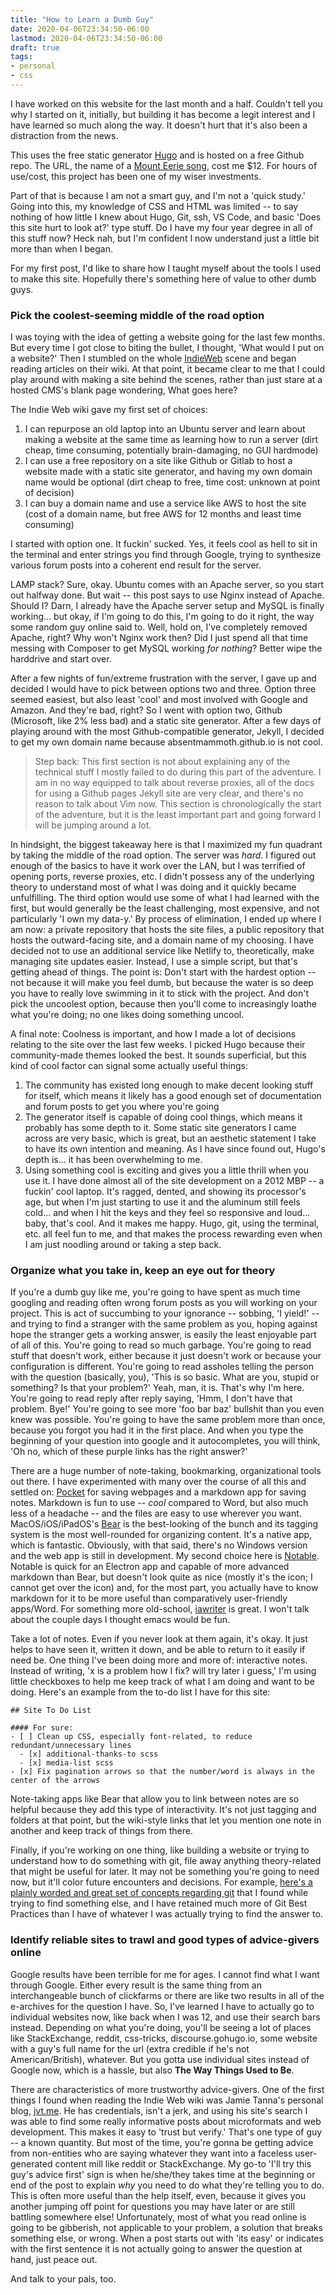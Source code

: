 ```yaml
---
title: "How to Learn a Dumb Guy"
date: 2020-04-06T23:34:50-06:00
lastmod: 2020-04-06T23:34:50-06:00
draft: true
tags:
- personal
- css
---
```


I have worked on this website for the last month and a half. Couldn't tell you why I started on it, initially, but building it has become a legit interest and I have learned so much along the way. It doesn't hurt that it's also been a distraction from the news.

This uses the free static generator [Hugo](https://www.gohugo.io) and is hosted on a free Github repo. The URL, the name of a [Mount Eerie song](https://www.youtube.com/watch?v=VN9Fugvy7wI), cost me $12. For hours of use/cost, this project has been one of my wiser investments. 

Part of that is because I am not a smart guy, and I'm not a 'quick study.' Going into this, my knowledge of CSS and HTML was limited -- to say nothing of how little I knew about Hugo, Git, ssh, VS Code, and basic 'Does this site hurt to look at?' type stuff. Do I have my four year degree in all of this stuff now? Heck nah, but I'm confident I now understand just a little bit more than when I began. 

For my first post, I'd like to share how I taught myself about the tools I used to make this site. Hopefully there's something here of value to other dumb guys. 

### Pick the coolest-seeming middle of the road option

I was toying with the idea of getting a website going for the last few months. But every time I got close to biting the bullet, I thought, 'What would I put on a website?' Then I stumbled on the whole [IndieWeb](https://www.indieweb.org) scene and began reading articles on their wiki. At that point, it became clear to me that I could play around with making a site behind the scenes, rather than just stare at a hosted CMS's blank page wondering, What goes here? 

The Indie Web wiki gave my first set of choices:

1) I can repurpose an old laptop into an Ubuntu server and learn about making a website at the same time as learning how to run a server (dirt cheap, time consuming, potentially brain-damaging, no GUI hardmode)
2) I can use a free repository on a site like Github or Gitlab to host a website made with a static site generator, and having my own domain name would be optional (dirt cheap to free, time cost: unknown at point of decision)
3) I can buy a domain name and use a service like AWS to host the site (cost of a domain name, but free AWS for 12 months and least time consuming)

I started with option one. It fuckin' sucked. Yes, it feels cool as hell to sit in the terminal and enter strings you find through Google, trying to synthesize various forum posts into a coherent end result for the server.

LAMP stack? Sure, okay. Ubuntu comes with an Apache server, so you start out halfway done. But wait -- this post says to use Nginx instead of Apache. Should I? Darn, I already have the Apache server setup and MySQL is finally working... but okay, if I'm going to do this, I'm going to do it right, the way some random guy online said to. Well, hold on, I've completely removed Apache, right? Why won't Nginx work then? Did I just spend all that time messing with Composer to get MySQL working *for nothing*? Better wipe the harddrive and start over.

After a few nights of fun/extreme frustration with the server, I gave up and decided I would have to pick between options two and three. Option three seemed easiest, but also least 'cool' and most involved with Google and Amazon. And they're bad, right? So I went with option two, Github (Microsoft, like 2% less bad) and a static site generator. After a few days of playing around with the most Github-compatible generator, Jekyll, I decided to get my own domain name because absentmammoth.github.io is not cool.

>Step back: This first section is not about explaining any of the technical stuff I mostly failed to do during this part of the adventure. I am in no way equipped to talk about reverse proxies, all of the docs for using a Github pages Jekyll site are very clear, and there's no reason to talk about Vim now. This section is chronologically the start of the adventure, but it is the least important part and going forward I will be jumping around a lot.

In hindsight, the biggest takeaway here is that I maximized my fun quadrant by taking the middle of the road option. The server was *hard*. I figured out enough of the basics to have it work over the LAN, but I was terrified of opening ports, reverse proxies, etc. I didn't possess any of the underlying theory to understand most of what I was doing and it quickly became unfulfilling. The third option would use some of what I had learned with the first, but would generally be the least challenging, most expensive, and not particularly 'I own my data-y.' By process of elimination, I ended up where I am now: a private repository that hosts the site files, a public repository that hosts the outward-facing site, and a domain name of my choosing. I have decided not to use an additional service like Netlify to, theoretically, make managing site updates easier. Instead, I use a simple script, but that's getting ahead of things. The point is: Don't start with the hardest option -- not because it will make you feel dumb, but because the water is so deep you have to really love swimming in it to stick with the project. And don't pick the uncoolest option, because then you'll come to increasingly loathe what you're doing; no one likes doing something uncool.

A final note: Coolness is important, and how I made a lot of decisions relating to the site over the last few weeks. I picked Hugo because their community-made themes looked the best. It sounds superficial, but this kind of cool factor can signal some actually useful things:

1) The community has existed long enough to make decent looking stuff for itself, which means it likely has a good enough set of documentation and forum posts to get you where you're going
2) The generator itself is capable of doing cool things, which means it probably has some depth to it. Some static site generators I came across are very basic, which is great, but an aesthetic statement I take to have its own intention and meaning. As I have since found out, Hugo's depth is... it has been overwhelming to me.
3) Using something cool is exciting and gives you a little thrill when you use it. I have done almost all of the site development on a 2012 MBP -- a fuckin' cool laptop. It's ragged, dented, and showing its processor's age, but when I'm just starting to use it and the aluminum still feels cold... and when I hit the keys and they feel so responsive and loud... baby, that's cool. And it makes me happy. Hugo, git, using the terminal, etc. all feel fun to me, and that makes the process rewarding even when I am just noodling around or taking a step back.

### Organize what you take in, keep an eye out for theory

If you're a dumb guy like me, you're going to have spent as much time googling and reading often wrong forum posts as you will working on your project. This is act of succumbing to your ignorance -- sobbing, 'I yield!' -- and trying to find a stranger with the same problem as you, hoping against hope the stranger gets a working answer, is easily the least enjoyable part of all of this. You're going to read so much garbage. You're going to read stuff that doesn't work, either because it just doesn't work or because your configuration is different. You're going to read assholes telling the person with the question (basically, you), 'This is so basic. What are you, stupid or something? Is that your problem?' Yeah, man, it is. That's why I'm here. You're going to read reply after reply saying, 'Hmm, I don't have that problem. Bye!' You're going to see more 'foo bar baz' bullshit than you even knew was possible. You're going to have the same problem more than once, because you forgot you had it in the first place. And when you type the beginning of your question into google and it autocompletes, you will think, 'Oh no, which of these purple links has the right answer?'

There are a huge number of note-taking, bookmarking, organizational tools out there. I have experimented with many over the course of all this and settled on: [Pocket](https://www.getpocket.com) for saving webpages and a markdown app for saving notes. Markdown is fun to use -- *cool* compared to Word, but also much less of a headache -- and the files are easy to use wherever you want. MacOS/iOS/iPadOS's [Bear](https://bear.app) is the best-looking of the bunch and its tagging system is the most well-rounded for organizing content. It's a native app, which is fantastic. Obviously, with that said, there's no Windows version and the web app is still in development. My second choice here is [Notable](https://notable.md). Notable is quick for an Electron app and capable of more advanced markdown than Bear, but doesn't look quite as nice (mostly it's the icon; I cannot get over the icon) and, for the most part, you actually have to know markdown for it to be more useful than comparatively user-friendly apps/Word. For something more old-school, [iawriter](https://ia.net) is great. I won't talk about the couple days I thought emacs would be fun.

Take a lot of notes. Even if you never look at them again, it's okay. It just helps to have seen it, written it down, and be able to return to it easily if need be. One thing I've been doing more and more of: interactive notes. Instead of writing, 'x is a problem how I fix? will try later i guess,' I'm using little checkboxes to help me keep track of what I am doing and want to be doing. Here's an example from the to-do list I have for this site:

```
## Site To Do List

#### For sure:
- [ ] Clean up CSS, especially font-related, to reduce redundant/unnecessary lines
  - [x] additional-thanks-to scss
  - [x] media-list scss
- [x] Fix pagination arrows so that the number/word is always in the center of the arrows
```

Note-taking apps like Bear that allow you to link between notes are so helpful because they add this type of interactivity. It's not just tagging and folders at that point, but the wiki-style links that let you mention one note in another and keep track of things from there. 

Finally, if you're working on one thing, like building a website or trying to understand how to do something with git, file away anything theory-related that might be useful for later. It may not be something you're going to need now, but it'll color future encounters and decisions. For example, [here's a plainly worded and great set of concepts regarding git](https://sethrobertson.github.io/GitBestPractices/) that I found while trying to find something else, and I have retained much more of Git Best Practices than I have of whatever I was actually trying to find the answer to.

### Identify reliable sites to trawl and good types of advice-givers online

Google results have been terrible for me for ages. I cannot find what I want through Google. Either every result is the same thing from an interchangeable bunch of clickfarms or there are like two results in all of the e-archives for the question I have. So, I've learned I have to actually go to individual websites now, like back when I was 12, and use their search bars instead. Depending on what you're doing, you'll be seeing a lot of places like StackExchange, reddit, css-tricks, discourse.gohugo.io, some website with a guy's full name for the url (extra credible if he's not American/British), whatever. But you gotta use individual sites instead of Google now, which is a hassle, but also **The Way Things Used to Be**.

There are characteristics of more trustworthy advice-givers. One of the first things I found when reading the Indie Web wiki was Jamie Tanna's personal blog, [jvt.me](https://jvt.me). He has credentials, isn't a jerk, and using his site's search I was able to find some really informative posts about microformats and web development. This makes it easy to 'trust but verify.' That's one type of guy -- a known quantity. But most of the time, you're gonna be getting advice from non-entities who are saying whatever they want into a faceless user-generated content mill like reddit or StackExchange. My go-to 'I'll try this guy's advice first' sign is when he/she/they takes time at the beginning or end of the post to explain *why* you need to do what they're telling you to do. This is often more useful than the help itself, even, because it gives you another jumping off point for questions you may have later or are still battling somewhere else! Unfortunately, most of what you read online is going to be gibberish, not applicable to your problem, a solution that breaks something else, or wrong. When a post starts out with 'its easy' or indicates with the first sentence it is not actually going to answer the question at hand, just peace out.

And talk to your pals, too. 